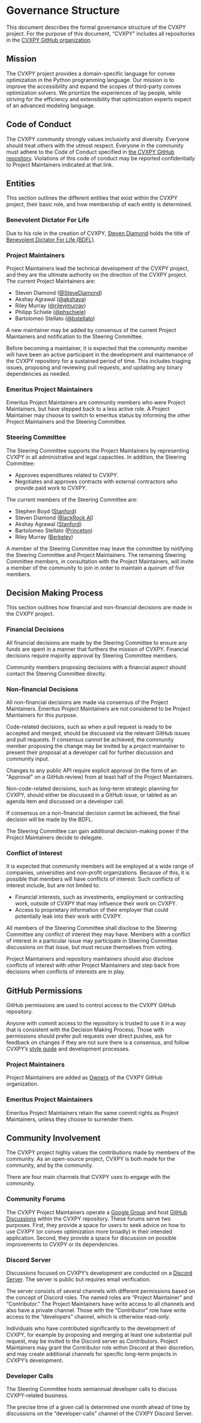 # **Governance Structure**

This document describes the formal governance structure of the CVXPY project. For the purpose of this document, “CVXPY” includes all repositories in the [CVXPY GitHub organization](https://github.com/cvxpy).


## **Mission**

The CVXPY project provides a domain-specific language for convex optimization in the Python programming language. Our mission is to improve the accessibility and expand the scopes of third-party convex optimization solvers. We prioritize the experiences of lay people, while striving for the efficiency and extensibility that optimization experts expect of an advanced modeling language.


## **Code of Conduct**

The CVXPY community strongly values inclusivity and diversity. Everyone should treat others with the utmost respect. Everyone in the community must adhere to the Code of Conduct specified in [the CVXPY GitHub repository](https://github.com/cvxpy/cvxpy/blob/master/CODE_OF_CONDUCT.md). Violations of this code of conduct may be reported confidentially to Project Maintainers indicated at that link. 


## **Entities**

This section outlines the different entities that exist within the CVXPY project, their basic role, and how membership of each entity is determined.


### **Benevolent Dictator For Life**

Due to his role in the creation of CVXPY, [Steven Diamond](https://stevendiamond.me/) holds the title of [Benevolent Dictator For Life (BDFL)](https://en.wikipedia.org/wiki/Benevolent_dictator_for_life).


### **Project Maintainers**

Project Maintainers lead the technical development of the CVXPY project, and they are the ultimate authority on the direction of the CVXPY project. The current Project Maintainers are:



*   Steven Diamond ([@SteveDiamond](https://github.com/SteveDiamond))
*   Akshay Agrawal ([@akshaya](https://github.com/akshayka))
*   Riley Murray ([@rileyjmurray](https://github.com/rileyjmurray/))
*   Philipp Schiele ([@phschiele](https://github.com/phschiele))
*   Bartolomeo Stellato ([@bstellato](https://github.com/bstellato))

A new maintainer may be added by consensus of the current Project Maintainers  and notification to the Steering Committee.

Before becoming a maintainer, it is expected that the community member will have been an active participant in the development and maintenance of the CVXPY repository for a sustained period of time. This includes triaging issues, proposing and reviewing pull requests, and updating any binary dependencies as needed.


### **Emeritus Project Maintainers**


Emeritus Project Maintainers are community members who were Project Maintainers, but have stepped back to a less active role. A Project Maintainer may choose to switch to emeritus status by informing the other Project Maintainers and the Steering Committee.


### **Steering Committee**

The Steering Committee supports the Project Maintainers by representing CVXPY in all administrative and legal capacities. In addition, the Steering Committee:



*   Approves expenditures related to CVXPY.
*   Negotiates and approves contracts with external contractors who provide paid work to CVXPY.

The current members of the Steering Committee are:



*   Stephen Boyd ([Stanford](https://web.stanford.edu/~boyd/))
*   Steven Diamond ([BlackRock AI](https://stevendiamond.me/))
*   Akshay Agrawal ([Stanford](https://www.akshayagrawal.com/))
*   Bartolomeo Stellato ([Princeton](https://stellato.io/))
*   Riley Murray ([Berkeley](https://rileyjmurray.wordpress.com/))

A member of the Steering Committee may leave the committee by notifying the Steering Committee and Project Maintainers. The remaining Steering Committee members, in consultation with the Project Maintainers, will invite a member of the community to join in order to maintain a quorum of five members.


## **Decision Making Process**

This section outlines how financial and non-financial decisions are made in the CVXPY project.


### **Financial Decisions**

All financial decisions are made by the Steering Committee to ensure any funds are spent in a manner that furthers the mission of CVXPY. Financial decisions require majority approval by Steering Committee members.

Community members proposing decisions with a financial aspect should contact the Steering Committee directly.


### **Non-financial Decisions**

All non-financial decisions are made via consensus of the Project Maintainers. Emeritus Project Maintainers are not considered to be Project Maintainers for this purpose.

Code-related decisions, such as when a pull request is ready to be accepted and merged, should be discussed via the relevant GitHub issues and pull requests. If consensus cannot be achieved, the community member proposing the change may be invited by a project maintainer to present their proposal at a developer call for further discussion and community input.

Changes to any public API require explicit approval (in the form of an "Approval" on a GitHub review) from at least half of the Project Maintainers.

Non-code-related decisions, such as long-term strategic planning for CVXPY, should either be discussed in a GitHub issue, or tabled as an agenda item and discussed on a developer call.

If consensus on a non-financial decision cannot be achieved, the final decision will be made by the BDFL.

The Steering Committee can gain additional decision-making power if the Project Maintainers decide to delegate.


### **Conflict of Interest**

It is expected that community members will be employed at a wide range of companies, universities and non-profit organizations. Because of this, it is possible that members will have conflicts of interest. Such conflicts of interest include, but are not limited to:



*   Financial interests, such as investments, employment or contracting work, outside of CVXPY that may influence their work on CVXPY.
*   Access to proprietary information of their employer that could potentially leak into their work with CVXPY.

All members of the Steering Committee shall disclose to the Steering Committee any conflict of interest they may have. Members with a conflict of interest in a particular issue may participate in Steering Committee discussions on that issue, but must recuse themselves from voting.

Project Maintainers and repository maintainers should also disclose conflicts of interest with other Project Maintainers and step back from decisions when conflicts of interests are in play.


## **GitHub Permissions**

GitHub permissions are used to control access to the CVXPY GitHub repository.

Anyone with commit access to the repository is trusted to use it in a way that is consistent with the Decision Making Process. Those with permissions should prefer pull requests over direct pushes, ask for feedback on changes if they are not sure there is a consensus, and follow CVXPY’s [style guide](https://github.com/cvxpy/cvxpy/blob/master/CONTRIBUTING.md#code-style) and development processes.


### **Project Maintainers**

Project Maintainers are added as [Owners](https://docs.github.com/en/free-pro-team@latest/github/setting-up-and-managing-organizations-and-teams/permission-levels-for-an-organization#permission-levels-for-an-organization) of the CVXPY GitHub organization.


### **Emeritus Project Maintainers**

Emeritus Project Maintainers retain the same commit rights as Project Maintainers, unless they choose to surrender them.


## **Community Involvement**

The CVXPY project highly values the contributions made by members of the community. As an open-source project, CVXPY is both made for the community, and by the community.

There are four main channels that CVXPY uses to engage with the community.


### **Community Forums**

The CVXPY Project Maintainers operate a [Google Group](https://groups.google.com/g/cvxpy) and host [GitHub Discussions](https://github.com/cvxpy/cvxpy/discussions) within the CVXPY repository. These forums serve two purposes. First, they provide a space for users to seek advice on how to use CVXPY (or convex optimization more broadly) in their intended application. Second, they provide a space for discussion on possible improvements to CVXPY or its dependencies.


### **Discord Server**

Discussions focused on CVXPY’s development are conducted on a [Discord Server](https://discord.gg/k4Aq8cA8AZ). The server is public but requires email verification.

The server consists of several channels with different permissions based on the concept of Discord roles. The named roles are “Project Maintainer” and “Contributor.” The Project Maintainers have write access to all channels and also have a private channel. Those with the “Contributor” role have write access to the “developers” channel, which is otherwise read-only. 

Individuals who have contributed significantly to the development of CVXPY, for example by proposing and merging at least one substantial pull request, may be invited to the Discord server as Contributors. Project Maintainers may grant the Contributor role within Discord at their discretion, and may create additional channels for specific long-term projects in CVXPY’s development.


### **Developer Calls**

The Steering Committee hosts semiannual developer calls to discuss CVXPY-related business. 

The precise time of a given call is determined one month ahead of time by discussions on the “developer-calls” channel of the CVXPY Discord Server. 

